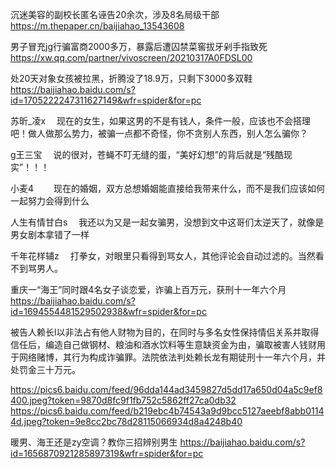 沉迷美容的副校长匿名诬告20余次，涉及8名局级干部
https://m.thepaper.cn/baijiahao_13543608

男子冒充jg行骗富商2000多万，暴露后遭囚禁菜窖拔牙剁手指致死
https://xw.qq.com/partner/vivoscreen/20210317A0FDSL00

处20天对象女孩被拉黑，折腾没了18.9万，只剩下3000多双鞋
https://baijiahao.baidu.com/s?id=1705222247311627149&wfr=spider&for=pc

苏昕_凌x
　现在的女生，如果这男的不是有钱人，条件一般，应该也不会搭理吧！做人做那么势力，被骗一点都不奇怪，你不贪别人东西，别人怎么骗你？

g王三宝
　说的很对，苍蝇不叮无缝的蛋，“美好幻想”的背后就是“残酷现实”！！！

小麦4　
　现在的婚姻，双方总想婚姻能直接给我带来什么，而不是我们应该如何一起努力会得到什么

人生有情甘白s
　我还以为又是一起女骗男，没想到文中这哥们太逆天了，就像是男女剧本拿错了一样

千年花样辅z
　打拳女，对眼里只看得到骂女人，其他评论会自动过滤的。当然看不到骂男人。

重庆一“海王”同时跟4名女子谈恋爱，诈骗上百万元，获刑十一年六个月
https://baijiahao.baidu.com/s?id=1694554481529502938&wfr=spider&for=pc

被告人赖长l以非法占有他人财物为目的，在同时与多名女性保持情侣关系并取得信任后，编造自己做钢材、粮油和酒水饮料等生意缺资金为由，骗取被害人钱财用于网络赌博，其行为构成诈骗罪。法院依法判处赖长龙有期徒刑十一年六个月，并处罚金三十万元。

https://pics6.baidu.com/feed/96dda144ad3459827d5dd17a650d04a5c9ef8400.jpeg?token=9870d8fc9f1fb752c5862ff27ca0db32
https://pics6.baidu.com/feed/b219ebc4b74543a9d9bcc5127aeebf8abb01144d.jpeg?token=9e8cc2bc78d28115066934d8a4248b40

暖男、海王还是zy空调？教你三招辨别男生
https://baijiahao.baidu.com/s?id=1656870921285897319&wfr=spider&for=pc

